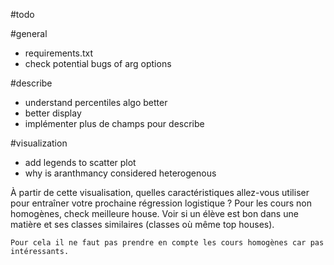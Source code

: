 #todo

#general
- requirements.txt
- check potential bugs of arg options

#describe
- understand percentiles algo better
- better display
- implémenter plus de champs pour describe

#visualization
- add legends to scatter plot
- why is aranthmancy considered heterogenous


À partir de cette visualisation, quelles caractéristiques allez-vous utiliser pour entraîner votre prochaine régression logistique ?
    Pour les cours non homogènes, check meilleure house.
    Voir si un élève est bon dans une matière et ses classes similaires (classes où même top houses).

    Pour cela il ne faut pas prendre en compte les cours homogènes car pas intéressants.